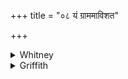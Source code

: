 +++
title = "०८ यं ग्राममाविशत"

+++

<details><summary>Whitney</summary>

### Translation
8. Whatever village this formidable power of mine enters, from that the  
*piśācás* disappear; \[there\] they devise not evil.

### Notes
The first pāda lacks a syllable, unless we resolve *grā́-* into two  
syllables ⌊or read *yáṁ-yaṁ*⌋.
</details>

<details><summary>Griffith</summary>

Into whatever village this mine awful power penetrates, Thence the Pisachas flee away, and plot no further mischief there.
</details>
